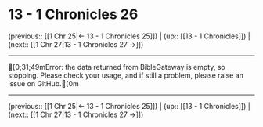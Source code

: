 # 13 - 1 Chronicles 26

(previous:: [[1 Chr 25|← 13 - 1 Chronicles 25]]) | (up:: [[13 - 1 Chronicles]]) | (next:: [[1 Chr 27|13 - 1 Chronicles 27 →]])

***
[0;31;49mError: the data returned from BibleGateway is empty, so stopping. Please check your usage, and if still a problem, please raise an issue on GitHub.[0m

***

(previous:: [[1 Chr 25|← 13 - 1 Chronicles 25]]) | (up:: [[13 - 1 Chronicles]]) | (next:: [[1 Chr 27|13 - 1 Chronicles 27 →]])
